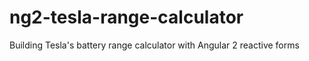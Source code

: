 # ng2-tesla-range-calculator
Building Tesla's battery range calculator with Angular 2 reactive forms 
